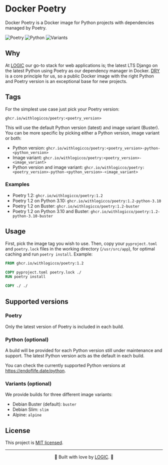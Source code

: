 # Docker Poetry

Docker Poetry is a Docker image for Python projects with dependencies managed by Poetry.

![Poetry](https://img.shields.io/badge/Poetry-1.2-purple) ![Python](https://img.shields.io/badge/Python-3.10%20(default)%20%7C%203.9%20%7C%203.8%20%7C%203.7-blue) ![Variants](https://img.shields.io/badge/Variants-Buster%20(default)%20%7C%20Slim%20%7C%20Alpine-orange
)

## Why

At <a href="https://withlogic.co/">LOGIC</a> our go-to stack for web applications is; the latest LTS Django on the latest Python using Poetry as our dependency manager in Docker. [DRY](https://en.wikipedia.org/wiki/Don%27t_repeat_yourself) is a core principle for us, so a public Docker image with the right Python and Poetry version is an exceptional base for new projects.

## Tags

For the simplest use case just pick your Poetry version:

```
ghcr.io/withlogicco/poetry:<poetry_version>
```

This will use the default Python version (latest) and image variant (Buster). You can be more specific by picking either a Python version, image variant or both:

- Python version: `ghcr.io/withlogicco/poetry:<poetry_version>-python-<python_version>`
- Image variant: `ghcr.io/withlogicco/poetry:<poetry_version>-<image_variant>`
- Python version and image variant: `ghcr.io/withlogicco/poetry:<poetry_version>-python-<python_version>-<image_variant>`

### Examples

- Poetry 1.2: `ghcr.io/withlogicco/poetry:1.2`
- Poetry 1.2 on Python 3.10: `ghcr.io/withlogicco/poetry:1.2-python-3.10`
- Poetry 1.2 on Buster: `ghcr.io/withlogicco/poetry:1.2-buster`
- Poetry 1.2 on Python 3.10 and Buster: `ghcr.io/withlogicco/poetry:1.2-python-3.10-buster`

## Usage

First, pick the image tag you wish to use. Then, copy your `pyproject.toml` and `poetry.lock` files in the working directory (`/usr/src/app`), for optimal caching and run `poetry install`. Example:

```dockerfile
FROM ghcr.io/withlogicco/poetry:1.2

COPY pyproject.toml poetry.lock ./
RUN poetry install

COPY ./ ./
```

## Supported versions

### Poetry

Only the latest version of Poetry is included in each build.

### Python (optional)

A build will be provided for each Python version still under maintenance and support. The latest Python version acts as the default in each build.

You can check the currently supported Python versions at https://endoflife.date/python.

### Variants (optional)

We provide builds for three different image variants:

- Debian Buster (default): `buster`
- Debian Slim: `slim`
- Alpine: `alpine`

## License

This project is [MIT licensed](LICENSE).

---

<center>🦄 Built with love by <a href="https://withlogic.co/">LOGIC</a>. 🦄</center>
